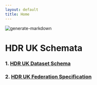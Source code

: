 ```yaml
---
layout: default
title: Home
---
```

![generate-markdown](https://github.com/HDRUK/schemata/workflows/generate-markdown/badge.svg)

# HDR UK Schemata


### 1. [HDR UK Dataset Schema](/schemata/docs/hdrschema/dataset.html)




### 2. [HDR UK Federation Specification](/schemata/docs/schemata/federation/HDRFederation.html)
